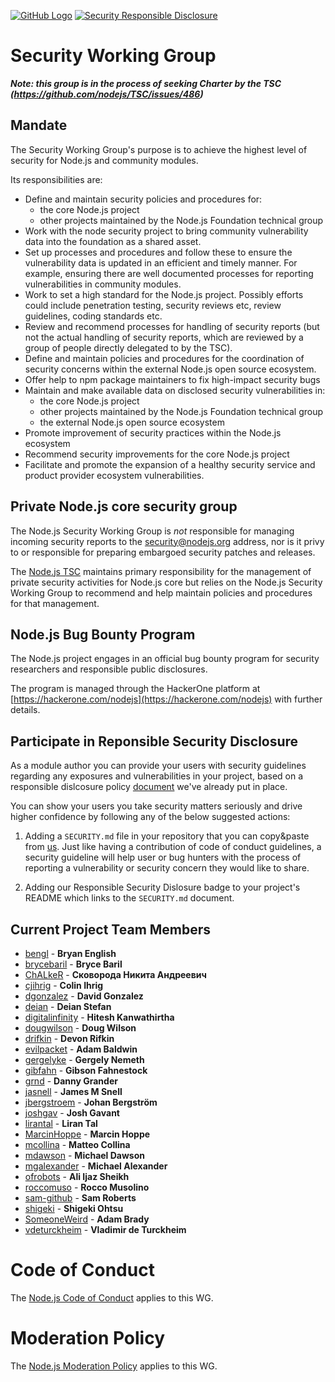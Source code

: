 [![GitHub Logo](https://img.shields.io/badge/Join%20us%20on-Slack-e01563.svg)](https://nodejs-security-wg.herokuapp.com/)
[![Security Responsible Disclosure](https://img.shields.io/badge/Security-Responsible%20Disclosure-yellow.svg)](https://github.com/nodejs/security-wg/blob/master/processes/responsible_disclosure_template.md
)

# Security Working Group

***Note: this group is in the process of seeking Charter by the TSC
(https://github.com/nodejs/TSC/issues/486)***

## Mandate

The Security Working Group's purpose is to achieve the highest level of security
for Node.js and community modules.

Its responsibilities are:

- Define and maintain security policies and procedures for:
  - the core Node.js project
  - other projects maintained by the Node.js Foundation technical group
- Work with the node security project to bring community vulnerability data into
  the foundation as a shared asset.
- Set up processes and procedures and follow these to ensure the vulnerability
  data is updated in an efficient and timely manner. For example, ensuring there
  are well documented processes for reporting vulnerabilities in community
  modules.
- Work to set a high standard for the Node.js project. Possibly efforts could
  include penetration testing, security reviews etc, review guidelines, coding
  standards etc.
- Review and recommend processes for handling of security reports (but not the
  actual handling of security reports, which are reviewed by a group of people
  directly delegated to by the TSC).
- Define and maintain policies and procedures for the coordination of security
  concerns within the external Node.js open source ecosystem.
- Offer help to npm package maintainers to fix high-impact security bugs
- Maintain and make available data on disclosed security vulnerabilities in:
  - the core Node.js project
  - other projects maintained by the Node.js Foundation technical group
  - the external Node.js open source ecosystem
- Promote improvement of security practices within the Node.js ecosystem
- Recommend security improvements for the core Node.js project
- Facilitate and promote the expansion of a healthy security service and product
  provider ecosystem vulnerabilities.

## Private Node.js core security group

The Node.js Security Working Group is _not_ responsible for managing incoming
security reports to the security@nodejs.org address, nor is it privy to or
responsible for preparing embargoed security patches and releases.

The [Node.js TSC][] maintains primary responsibility for the management of private
security activities for Node.js core but relies on the Node.js Security Working
Group to recommend and help maintain policies and procedures for that
management.

## Node.js Bug Bounty Program

The Node.js project engages in an official bug bounty program for security researchers and responsible public disclosures.

The program is managed through the HackerOne platform at [https://hackerone.com/nodejs](https://hackerone.com/nodejs) with further details.

## Participate in Reponsible Security Disclosure

As a module author you can provide your users with security guidelines regarding any exposures and vulnerabilities in your project, based on a responsible dislcosure policy [document](https://github.com/nodejs/security-wg/blob/e2c03e62d73635a766156c6ea4f9aefb35c04603/processes/responsible_disclosure_template.md) we've already put in place.

You can show your users you take security matters seriously and drive higher confidence by following any of the below suggested actions:

1. Adding a `SECURITY.md` file in your repository that you can copy&paste from [us](https://github.com/nodejs/security-wg/blob/e2c03e62d73635a766156c6ea4f9aefb35c04603/processes/responsible_disclosure_template.md). Just like having a contribution of code of conduct guidelines, a security guideline will help user or bug hunters with the process of reporting a vulnerability or security concern they would like to share.

2. Adding our Responsible Security Dislosure badge to your project's README which links to the `SECURITY.md` document.



## Current Project Team Members

* [bengl](https://github.com/bengl) - **Bryan English**
* [brycebaril](https://github.com/brycebaril) - **Bryce Baril**
* [ChALkeR](https://github.com/ChALkeR) - **Сковорода Никита Андреевич**
* [cjihrig](https://github.com/cjihrig) - **Colin Ihrig**
* [dgonzalez](https://github.com/dgonzalez) - **David Gonzalez**
* [deian](https://github.com/deian) - **Deian Stefan**
* [digitalinfinity](https://github.com/digitalinfinity) - **Hitesh Kanwathirtha**
* [dougwilson](https://github.com/dougwilson) - **Doug Wilson**
* [drifkin](https://github.com/drifkin) - **Devon Rifkin**
* [evilpacket](https://github.com/evilpacket) - **Adam Baldwin**
* [gergelyke](https://github.com/gergelyke) - **Gergely Nemeth**
* [gibfahn](https://github.com/gibfahn) - **Gibson Fahnestock**
* [grnd](https://github.com/grnd) - **Danny Grander**
* [jasnell](https://github.com/jasnell) - **James M Snell**
* [jbergstroem](https://github.com/jbergstroem) - **Johan Bergström**
* [joshgav](https://github.com/joshgav) - **Josh Gavant**
* [lirantal](https://github.com/lirantal) - **Liran Tal**
* [MarcinHoppe](https://github.com/MarcinHoppe) - **Marcin Hoppe**
* [mcollina](https://github.com/mcollina) - **Matteo Collina**
* [mdawson](https://github.com/mdawson) - **Michael Dawson**
* [mgalexander](https://github.com/mgalexander) - **Michael Alexander**
* [ofrobots](https://github.com/ofrobots) - **Ali Ijaz Sheikh**
* [roccomuso](https://github.com/roccomuso) - **Rocco Musolino**
* [sam-github](https://github.com/sam-github) - **Sam Roberts**
* [shigeki](https://github.com/shigeki) - **Shigeki Ohtsu**
* [SomeoneWeird](https://github.com/SomeoneWeird) - **Adam Brady**
* [vdeturckheim](https://github.com/vdeturckheim) - **Vladimir de Turckheim**

# Code of Conduct

The [Node.js Code of Conduct](https://github.com/nodejs/node/blob/master/CODE_OF_CONDUCT.md) applies to this WG.

# Moderation Policy

The [Node.js Moderation Policy](https://github.com/nodejs/TSC/blob/master/Moderation-Policy.md) applies to this WG.

[Node.js TSC]: https://github.com/nodejs/TSC
